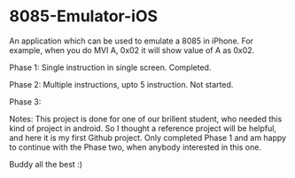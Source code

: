 # 8085-Emulator-iOS
An application which can be used to emulate a 8085 in iPhone. For example, when you do MVI A, 0x02 it will show value of A as 0x02.

Phase 1: 
Single instruction in single screen. Completed.


Phase 2: 
Multiple instructions, upto 5 instruction. Not started.


Phase 3: 




Notes: This project is done for one of our brillent student, who needed this kind of project in android. So I thought a reference project will be helpful, and here it is my first Github project. Only completed Phase 1 and am happy to continue with the Phase two, when anybody interested in this one.
    

Buddy all the best :) 